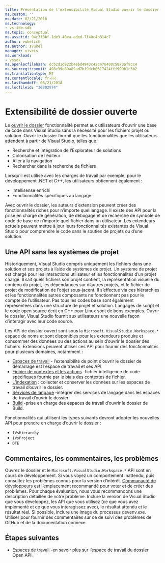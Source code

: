 ```yaml
---
title: Présentation de l’extensibilité Visual Studio ouvrir le dossier | Microsoft Docs
ms.custom: ''
ms.date: 02/21/2018
ms.technology:
- vs-ide-sdk
ms.topic: conceptual
ms.assetid: 94c3f8bf-1de3-40ea-aded-7f40c4b314c7
author: vukelich
ms.author: svukel
manager: viveis
ms.workload:
- vssdk
ms.openlocfilehash: dcb2d1d922b4ebd4943c42c478400c5873af9cc4
ms.sourcegitcommit: 498e39e89a89ad7bf9dcb0617424fff999b1c3b2
ms.translationtype: MT
ms.contentlocale: fr-FR
ms.lasthandoff: 06/21/2018
ms.locfileid: "36302974"
---
```

# <a name="open-folder-extensibility"></a>Extensibilité de dossier ouverte

Le [ouvrir le dossier](../ide/develop-code-in-visual-studio-without-projects-or-solutions.md) fonctionnalité permet aux utilisateurs d’ouvrir une base de code dans Visual Studio sans la nécessité pour les fichiers projet ou solution. Ouvrir le dossier fournit que les fonctionnalités que les utilisateurs attendent à partir de Visual Studio, telles que :

* Recherche et intégration de l’Explorateur de solutions
* Colorisation de l’éditeur
* Aller à la navigation
* Rechercher dans la recherche de fichiers

Lorsqu’il est utilisé avec les charges de travail par exemple, pour le développement .NET et C++, les utilisateurs obtiennent également :

* Intellisense enrichi
* Fonctionnalités spécifiques au langage

Avec ouvrir le dossier, les auteurs d’extension peuvent créer des fonctionnalités riches pour n’importe quel langage. Il existe des API pour la prise en charge de génération, de débogage et de recherche de symbole de code de base de n’importe quel fichier dans un utilisateur. Les extendeurs actuels peuvent mettre à jour leurs fonctionnalités existantes de Visual Studio pour comprendre le code sans le soutien de projets ou d’une solution.

## <a name="an-api-without-project-systems"></a>Une API sans les systèmes de projet

Historiquement, Visual Studio compris uniquement les fichiers dans une solution et ses projets à l’aide de systèmes de projet. Un système de projet est chargé pour les interactions utilisateur et les fonctionnalités d’un projet chargé. Il sait quels fichiers son projet contient, la représentation visuelle du contenu du projet, les dépendances sur d’autres projets, et le fichier de projet de modification de l’objet sous-jacent. Il s’effectue via ces hiérarchies et les fonctionnalités autres composants ne fonctionnent pas pour le compte de l’utilisateur. Pas tous les codes base sont également représentées dans une structure de projet et solution. Langages de script et le code open source écrit en C++ pour Linux sont de bons exemples. Ouvrir le dossier, Visual Studio fournit aux utilisateurs une nouvelle façon d’interagir avec leur code source.

Les API de dossier ouvert sont sous la `Microsoft.VisualStudio.Workspace.*` espace de noms et sont disponibles pour les extendeurs produire et consommer des données ou des actions au sein d’ouvrir le dossier des fichiers. Extensions peuvent utiliser ces API pour fournir des fonctionnalités pour plusieurs domaines, notamment :

- [Espaces de travail](workspaces.md) - l’extensibilité de point d’ouvrir le dossier de démarrage est l’espace de travail et ses API.
- [Fichier de contextes et les actions](workspace-file-contexts.md) -fichier intelligence de code spécifiques fournie par le biais des contextes de fichier.
- [L’indexation](workspace-indexing.md) : collecter et conserver les données sur les espaces de travail d’ouvrir le dossier.
- [Services de langage](workspace-language-services.md) -intégrer des services de langage dans les espaces de travail d’ouvrir le dossier.
- [Build](workspace-build.md) -prise en charge des espaces de travail d’ouvrir le dossier de Build.

Fonctionnalités qui utilisent les types suivants devront adopter les nouvelles API pour prendre en charge d’ouvrir le dossier :

- `IVsHierarchy`
- `IVsProject`
- `DTE`

## <a name="feedback-comments-issues"></a>Commentaires, les commentaires, les problèmes

Ouvrez le dossier et le `Microsoft.VisualStudio.Workspace.*` API sont en cours de développement. Si vous voyez un comportement inattendu, puis consultez les problèmes connus pour la version d’intérêt. [Communauté de développeurs](https://developercommunity.visualstudio.com) est l’emplacement recommandé pour voter et de créer des problèmes. Pour chaque évaluation, nous vous recommandons une description détaillée de votre problème. Inclure la version de Visual Studio que vous développez, les API que vous utilisez (ce que vous avez implémenté et ce que vous interagissez avec), le résultat attendu et le résultat réel. Si possible, inclure une image du processus devenv.exe. Utiliser pour fournir des commentaires sur ce de suivi des problèmes de GitHub et de la documentation connexe.

## <a name="next-steps"></a>Étapes suivantes

* [Espaces de travail](workspaces.md) -en savoir plus sur l’espace de travail du dossier Open API.